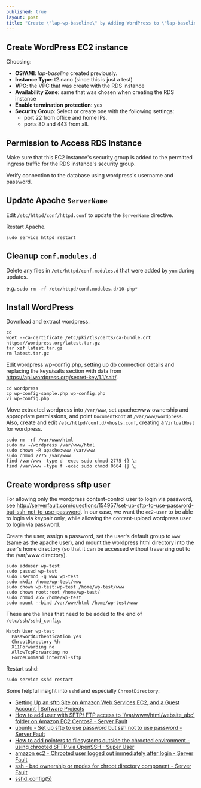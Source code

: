 ```yaml
---
published: true
layout: post
title: "Create \"lap-wp-baseline\" by Adding WordPress to \"lap-baseline\" on an AWS VPC with EC2 Linux and RDS MariaDB, Take 3"
---
```




## Create WordPress EC2 instance

Choosing:

- **OS/AMI**: _lap-baseline_ created previously.
- **Instance Type**: t2.nano (since this is just a test)
- **VPC**: the VPC that was create with the RDS instance
- **Availability Zone**: same that was chosen when creating the RDS instance
- **Enable termination protection**: yes
- **Security Group**: Select or create one with the following settings:
	- port 22 from office and home IPs.
    - ports 80 and 443 from all.

## Permission to Access RDS Instance

Make sure that this EC2 instance's security group is added to the permitted ingress traffic for the RDS instance's security group.

Verify connection to the database using wordpress's username and password.


## Update Apache `ServerName`

Edit `/etc/httpd/conf/httpd.conf` to update the `ServerName` directive.

Restart Apache.

```
sudo service httpd restart
```


## Cleanup `conf.modules.d`

Delete any files in `/etc/httpd/conf.modules.d` that were added by `yum` during updates.

e.g. `sudo rm -rf /etc/httpd/conf.modules.d/10-php*`


## Install WordPress

Download and extract wordpress.

```
cd
wget --ca-certificate /etc/pki/tls/certs/ca-bundle.crt https://wordpress.org/latest.tar.gz
tar xzf latest.tar.gz
rm latest.tar.gz
```

Edit wordpress wp-config.php, setting up db connection details and replacing the keys/salts section with data from https://api.wordpress.org/secret-key/1.1/salt/.

```
cd wordpress
cp wp-config-sample.php wp-config.php
vi wp-config.php
```

Move extracted wordpress into `/var/www`, set apache:www ownership and appropriate permissions, and point `DocumentRoot` at `/var/www/wordpress`. Also, create and edit `/etc/httpd/conf.d/vhosts.conf`, creating a `VirtualHost` for wordpress.

```
sudo rm -rf /var/www/html
sudo mv ~/wordpress /var/www/html
sudo chown -R apache:www /var/www
sudo chmod 2775 /var/www
find /var/www -type d -exec sudo chmod 2775 {} \;
find /var/www -type f -exec sudo chmod 0664 {} \;
```


## Create wordpress sftp user

For allowing only the wordpress content-control user to login via password, see http://serverfault.com/questions/154957/set-up-sftp-to-use-password-but-ssh-not-to-use-password. In our case, we want the `ec2-user` to be able to login via keypair only, while allowing the content-upload wordpress user to login via password.

Create the user, assign a password, set the user's default group to `www` (same as the apache user), and mount the wordpress html directory into the user's home directory (so that it can be accessed without traversing out to the /var/www directory).

```
sudo adduser wp-test
sudo passwd wp-test
sudo usermod -g www wp-test
sudo mkdir /home/wp-test/www
sudo chown wp-test:wp-test /home/wp-test/www
sudo chown root:root /home/wp-test/
sudo chmod 755 /home/wp-test
sudo mount --bind /var/www/html /home/wp-test/www
```

These are the lines that need to be added to the end of `/etc/ssh/sshd_config`.

```
Match User wp-test
  PasswordAuthentication yes
  ChrootDirectory %h
  X11Forwarding no
  AllowTcpForwarding no
  ForceCommand internal-sftp
```

Restart sshd:

```
sudo service sshd restart
```


Some helpful insight into `sshd` and especially `ChrootDirectory`:

* [Setting Up an sftp Site on Amazon Web Services EC2, and a Guest Account | Software Projects](https://rmtheis.wordpress.com/2011/07/03/setting-up-an-sftp-site-on-amazon-web-services-ec2-creating-an-account-to-share-with-a-third-party-and-restricting-that-account-to-allow-only-sftp/)
* [How to add user with SFTP/ FTP access to '/var/www/html/website_abc' folder on Amazon EC2 Centos? - Server Fault](http://serverfault.com/questions/392601/how-to-add-user-with-sftp-ftp-access-to-var-www-html-website-abc-folder-on-a)
* [ubuntu - Set up sftp to use password but ssh not to use password - Server Fault](http://serverfault.com/questions/154957/set-up-sftp-to-use-password-but-ssh-not-to-use-password)
* [How to add pointers to filesystems outside the chrooted environment - using chrooted SFTP via OpenSSH - Super User](http://superuser.com/questions/247125/how-to-add-pointers-to-filesystems-outside-the-chrooted-environment-using-chro)
* [amazon ec2 - Chrooted user logged out immediately after login - Server Fault](http://serverfault.com/questions/643396/chrooted-user-logged-out-immediately-after-login)
* [ssh - bad ownership or modes for chroot directory component - Server Fault](http://serverfault.com/questions/584986/bad-ownership-or-modes-for-chroot-directory-component)
* [sshd_config(5)](https://www.freebsd.org/cgi/man.cgi?query=sshd_config&sektion=5)

